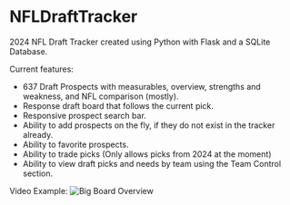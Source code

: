 # NFLDraftTracker
2024 NFL Draft Tracker created using Python with Flask and a SQLite Database.

Current features:
- 637 Draft Prospects with measurables, overview, strengths and weakness, and NFL comparison (mostly).
- Response draft board that follows the current pick.
- Responsive prospect search bar.
- Ability to add prospects on the fly, if they do not exist in the tracker already.
- Ability to favorite prospects.
- Ability to trade picks (Only allows picks from 2024 at the moment)
- Ability to view draft picks and needs by team using the Team Control section.

Video Example:
![Big Board Overview](./README/example.gif)
